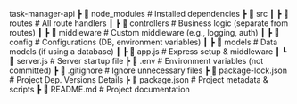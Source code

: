 task-manager-api
 ┣ 📂 node_modules        # Installed dependencies
 ┣ 📂 src
 ┃ ┣ 📂 routes            # All route handlers
 ┃ ┣ 📂 controllers       # Business logic (separate from routes)
 ┃ ┣ 📂 middleware        # Custom middleware (e.g., logging, auth)
 ┃ ┣ 📂 config            # Configurations (DB, environment variables)
 ┃ ┣ 📂 models            # Data models (if using a database)
 ┃ ┣ 📜 app.js            # Express setup & middleware
 ┃ ┗ 📜 server.js         # Server startup file
 ┣ 📜 .env                # Environment variables (not committed)
 ┣ 📜 .gitignore          # Ignore unnecessary files
 ┣ 📜 package-lock.json   # Project Dep. Versions Details
 ┣ 📜 package.json        # Project metadata & scripts
 ┣ 📜 README.md           # Project documentation
